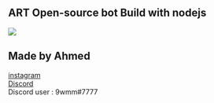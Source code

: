 

ART Open-source bot 
Build with nodejs
-------------------------------------
<img src="https://cdn.discordapp.com/attachments/768004165418745867/858804122424442891/unknown.png">




## Made by Ahmed 
[instagram](https://www.instagram.com/9wmm/)
<br>
[Discord](https://discord.gg/ar-t)
<br>
Discord user : 9wmm#7777






















